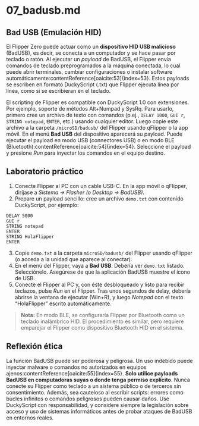 # 07_badusb.md

## Bad USB (Emulación HID)

El Flipper Zero puede actuar como un **dispositivo HID USB malicioso** (BadUSB), es decir, se conecta a un computador y se hace pasar por teclado o ratón. Al ejecutar un *payload* de BadUSB, el Flipper envía comandos de teclado preprogramados a la máquina conectada, lo cual puede abrir terminales, cambiar configuraciones o instalar software automáticamente:contentReference[oaicite:53]{index=53}. Estos payloads se escriben en formato DuckyScript (.txt) que Flipper ejecuta línea por línea, como si se escribieran en el teclado. 

El scripting de Flipper es compatible con DuckyScript 1.0 con extensiones. Por ejemplo, soporte de métodos Alt+Numpad y SysRq. Para usarlo, primero cree un archivo de texto con comandos (p.ej., `DELAY 1000`, `GUI r`, `STRING notepad`, `ENTER`, etc.) usando cualquier editor. Luego copie este archivo a la carpeta `/microSD/badusb/` del Flipper usando qFlipper o la app móvil. En el menú **Bad USB** del dispositivo aparecerá su payload. Puede ejecutar el payload en modo USB (connectores USB) o en modo BLE (Bluetooth):contentReference[oaicite:54]{index=54}. Seleccione el payload y presione *Run* para inyectar los comandos en el equipo destino.

## Laboratorio práctico

1. Conecte Flipper al PC con un cable USB-C. En la app móvil o qFlipper, diríjase a *Sistema → Flasher (o Desktop → BadUSB)*.  
2. Prepare un payload sencillo: cree un archivo `demo.txt` con contenido DuckyScript, por ejemplo:

```
DELAY 5000
GUI r
STRING notepad
ENTER
STRING HolaFlipper
ENTER
```

3. Copie `demo.txt` a la carpeta `microSD/badusb/` del Flipper usando qFlipper (o acceda a la unidad que aparece al conectar).  
4. En el menú del Flipper, vaya a **Bad USB**. Debería ver `demo.txt` listado. Selecciónelo. Asegúrese de que la aplicación BadUSB muestre el ícono de USB.  
5. Conecte el Flipper al PC y, con éste desbloqueado y listo para recibir teclazos, pulse *Run* en el Flipper. Tras unos segundos de delay, debería abrirse la ventana de ejecutar (Win+R), y luego *Notepad* con el texto “HolaFlipper” escrito automáticamente.  

> **Nota:** En modo BLE, se configuraría Flipper por Bluetooth como un teclado inalámbrico HID. El procedimiento es similar, pero requiere emparejar el Flipper como dispositivo Bluetooth HID en el sistema.

## Reflexión ética

La función BadUSB puede ser poderosa y peligrosa. Un uso indebido puede inyectar malware o comandos no autorizados en equipos ajenos:contentReference[oaicite:55]{index=55}. **Solo utilice payloads BadUSB en computadoras suyas o donde tenga permiso explícito**. Nunca conecte su Flipper como teclado a un sistema público o de terceros sin consentimiento. Además, sea cauteloso al escribir scripts: errores como bucles infinitos o comandos peligrosos pueden causar daños. Use DuckyScript con responsabilidad, y considere siempre la legislación sobre acceso y uso de sistemas informáticos antes de probar ataques de BadUSB en entornos reales.
